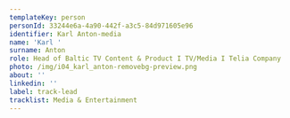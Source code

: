 ```yaml
---
templateKey: person
personId: 33244e6a-4a90-442f-a3c5-84d971605e96
identifier: Karl Anton-media
name: 'Karl '
surname: Anton
role: Head of Baltic TV Content & Product I TV/Media I Telia Company
photo: /img/i04_karl_anton-removebg-preview.png
about: ''
linkedin: ''
label: track-lead
tracklist: Media & Entertainment
---
```

